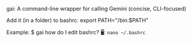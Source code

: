 gai: A command-line wrapper for calling Gemini (concise, CLI-focused)

Add it (in a folder) to bashrc: export PATH="/bin:$PATH"

Example:
$ gai how do I edit bashrc?
🖥️: `nano ~/.bashrc`
